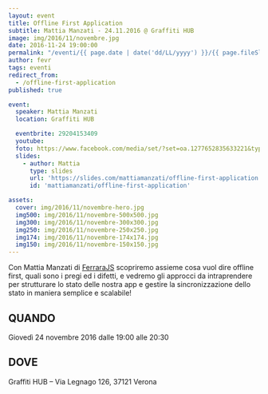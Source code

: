 ```yaml
---
layout: event
title: Offline First Application
subtitle: Mattia Manzati - 24.11.2016 @ Graffiti HUB
image: img/2016/11/novembre.jpg
date: 2016-11-24 19:00:00
permalink: "/eventi/{{ page.date | date('dd/LL/yyyy') }}/{{ page.fileSlug | slug }}/index.html"
author: fevr
tags: eventi
redirect_from:
  - /offline-first-application
published: true

event:
  speaker: Mattia Manzati
  location: Graffiti HUB

  eventbrite: 29204153409
  youtube:
  foto: https://www.facebook.com/media/set/?set=oa.1277652835633221&type=1
  slides:
    - author: Mattia
      type: slides
      url: 'https://slides.com/mattiamanzati/offline-first-application'
      id: 'mattiamanzati/offline-first-application'

assets:
  cover: img/2016/11/novembre-hero.jpg
  img500: img/2016/11/novembre-500x500.jpg
  img300: img/2016/11/novembre-300x300.jpg
  img250: img/2016/11/novembre-250x250.jpg
  img174: img/2016/11/novembre-174x174.jpg
  img150: img/2016/11/novembre-150x150.jpg
---
```


Con Mattia Manzati di [FerraraJS](http://ferrarajs.com) scopriremo assieme cosa vuol dire offline first, quali sono i pregi ed i difetti, e vedremo gli approcci da intraprendere per strutturare lo stato delle nostra app e gestire la sincronizzazione dello stato in maniera semplice e scalabile!

## QUANDO

Giovedì 24 novembre 2016 dalle 19:00 alle 20:30

## DOVE

Graffiti HUB – Via Legnago 126, 37121 Verona
